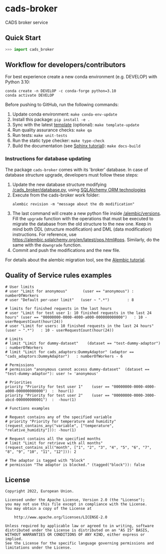 # cads-broker

CADS broker service

## Quick Start

```python
>>> import cads_broker

```

## Workflow for developers/contributors

For best experience create a new conda environment (e.g. DEVELOP) with Python 3.10:

```
conda create -n DEVELOP -c conda-forge python=3.10
conda activate DEVELOP
```

Before pushing to GitHub, run the following commands:

1. Update conda environment: `make conda-env-update`
1. Install this package: `pip install -e .`
1. Sync with the latest [template](https://github.com/ecmwf-projects/cookiecutter-conda-package) (optional): `make template-update`
1. Run quality assurance checks: `make qa`
1. Run tests: `make unit-tests`
1. Run the static type checker: `make type-check`
1. Build the documentation (see [Sphinx tutorial](https://www.sphinx-doc.org/en/master/tutorial/)): `make docs-build`

### Instructions for database updating

The package `cads-broker` comes with its 'broker' database.
In case of database structure upgrade, developers must follow these steps:

1. Update the new database structure modifying [/cads_broker/database.py](/cads_broker/database.py), using
   [SQLAlchemy ORM technologies](https://docs.sqlalchemy.org/en/latest/orm/)
1. Execute from the cads-broker work folder:
   ```
   alembic revision -m "message about the db modification"
   ```
1. The last command will create a new python file inside [/alembic/versions](/alembic/versions). Fill the `upgrade`
   function with the operations that must be executed to migrate the database from the old structure to the new one.
   Keep in mind both DDL (structure modification) and DML (data modification) instructions. For reference,
   use https://alembic.sqlalchemy.org/en/latest/ops.html#ops.
   Similarly, do the same with the `downgrade` function.
1. Commit and push the modifications and the new file.

For details about the alembic migration tool, see the [Alembic tutorial](https://alembic.sqlalchemy.org/en/latest/tutorial.html).

## Quality of Service rules examples

```
# User limits
# user "Limit for anonymous"       (user == "anonymous") : numberOfWorkers
# user "Default per-user limit"   (user ~ ".*")        : 8

# limits for finished requests in the last hours
# user "Limit for test user 1: 10 finished requests in the last 24 hours" (user == "00000000-0000-4000-a000-000000000000")   : 10 - userRequestCount(hour(24))
# user "Limit for users: 10 finished requests in the last 24 hours" (user ~ ".*")   : 10 - userRequestCount(hour(24))

# Limits
# limit "Limit for dummy-dataset"    (dataset == "test-dummy-adaptor")      : numberOfWorkers
# limit "Limit for cads_adaptors:DummyAdaptor" (adaptor == "cads_adaptors:DummyAdaptor")   : numberOfWorkers - 6

# Permissions
# permission "anonymous cannot access dummy-dataset"  (dataset == "test-dummy-adaptor"): user != 'anonymous'

# Priorities
priority "Priority for test user 1"    (user == "00000000-0000-4000-a000-000000000000")  :  hour(1)
priority "Priority for test user 2"    (user == "00000000-0000-3000-abcd-000000000001")  :  -hour(1)

# Functions examples

# Request contains any of the specified variable 
# priority "Priority for temperature and humidity" (request_contains_any("variable", ["temperature", "relative_humidity"])): -hour(1)

# Request contains all the specified months
# limit "Limit for retrieve with all months" (request_contains_all("month", ["1", "2", "3", "4", "5", "6", "7", "8", "9", "10", "11", "12"])): 2

# The adaptor is tagged with "block"
# permission "The adaptor is blocked." (tagged("block")): false

```
## License

```
Copyright 2022, European Union.

Licensed under the Apache License, Version 2.0 (the "License");
you may not use this file except in compliance with the License.
You may obtain a copy of the License at

    http://www.apache.org/licenses/LICENSE-2.0

Unless required by applicable law or agreed to in writing, software
distributed under the License is distributed on an "AS IS" BASIS,
WITHOUT WARRANTIES OR CONDITIONS OF ANY KIND, either express or implied.
See the License for the specific language governing permissions and
limitations under the License.
```
